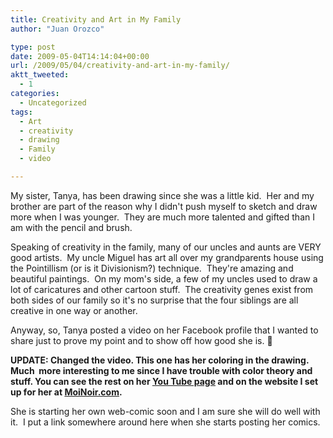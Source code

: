 ```yaml
---
title: Creativity and Art in My Family
author: "Juan Orozco" 

type: post
date: 2009-05-04T14:14:04+00:00
url: /2009/05/04/creativity-and-art-in-my-family/
aktt_tweeted:
  - 1
categories:
  - Uncategorized
tags:
  - Art
  - creativity
  - drawing
  - Family
  - video

---
```

My sister, Tanya, has been drawing since she was a little kid.  Her and my brother are part of the reason why I didn't push myself to sketch and draw more when I was younger.  They are much more talented and gifted than I am with the pencil and brush.

Speaking of creativity in the family, many of our uncles and aunts are VERY good artists.  My uncle Miguel has art all over my grandparents house using the Pointillism (or is it Divisionism?) technique.  They're amazing and beautiful paintings.  On my mom's side, a few of my uncles used to draw a lot of caricatures and other cartoon stuff.  The creativity genes exist from both sides of our family so it's no surprise that the four siblings are all creative in one way or another.

Anyway, so, Tanya posted a video on her Facebook profile that I wanted to share just to prove my point and to show off how good she is. 🙂

**UPDATE: Changed the video. This one has her coloring in the drawing.  Much  more interesting to me since I have trouble with color theory and stuff. You can see the rest on her <a href="http://www.youtube.com/user/ClandestineCultComic" target="_blank" rel="noopener noreferrer">You Tube page</a> and on the website I set up for her at <a href="http://moinoir.com" target="_blank" rel="noopener noreferrer">MoiNoir.com</a>.**

She is starting her own web-comic soon and I am sure she will do well with it.  I put a link somewhere around here when she starts posting her comics.